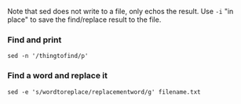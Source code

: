 Note that sed does not write to a file, only echos the result. Use `-i` "in place" to save the find/replace result to the file.

### Find and print

`sed -n '/thingtofind/p'`

### Find a word and replace it

`sed -e 's/wordtoreplace/replacementword/g' filename.txt`
